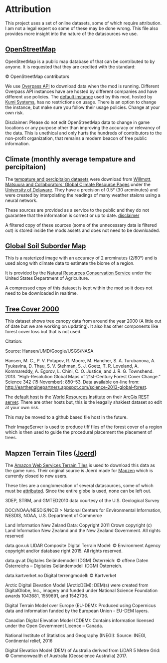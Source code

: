 # Attribution

This project uses a set of online datasets, some of which require attribution. I am not a legal expert so some of these may be done wrong. This file also provides more insight into the nature of the datasources we use.

## [OpenStreetMap](https://www.openstreetmap.org/)

OpenSteetMap is a public map database of that can be contributed to by anyone.
It is requested that they are credited with the standard:

© OpenStreetMap contributors

We use [Overpass API](https://wiki.openstreetmap.org/wiki/Overpass_API) to download data when the mod is running. Different Overpass API instances have are hosted by different companies and have different use policies. The [default instance](https://overpass.kumi.systems/) used by this mod, hosted by [Kumi Systems](https://kumi.systems/), has no restrictions on usage. There is an option to change the instance, but make sure you follow their usage policies. Change at your own risk.

Disclaimer: Please do not edit OpenStreetMap data to change in game locations or any purpose other than improving the accuracy or relevancy of the data. This is unethical and only hurts the hundreds of contributors to the non-profit organization, that remains a modern beacon of free public information.

## Climate (monthly average tempature and percipitaion)

The [tempature and percipitaion datasets](http://climate.geog.udel.edu/~climate/html_pages/README.lw.html) were download from [Willmott, Matsuura and Collaborators' Global Climate Resource Pages](http://climate.geog.udel.edu/~climate/) under the [University of Delaware](https://www.udel.edu/). They have a precision of 0.5° (30 arcminutes) and were created by interpolating the readings of many weather staions using a neural network.

These sources are provided as a service to the public and they do not guarantee that the information is correct or up to date. [disclaimer](http://climate.geog.udel.edu/~climate/html_pages/disclaimer.html)

A filtered copy of these sources (some of the unnecessary data is filtered out) is stored inside the mods assets and does not need to be downloaded.

## [Global Soil Suborder Map](https://www.nrcs.usda.gov/wps/portal/nrcs/detail/soils/use/?cid=nrcs142p2_054013)

This is a rasterized image with an accuracy of 2 arcminutes (2/60°) and is used along with climate data to estimate the biome of a region.

It is provided by the [Natural Resources Conservation Service](https://www.nrcs.usda.gov/) under the United States Department of Agriculture.

A compressed copy of this dataset is kept within the mod so it does not need to be downloaded in realtime.

## [Tree Cover 2000](https://data.globalforestwatch.org/datasets/tree-cover-2000)

This dataset shows tree canopy data from around the year 2000 (A little out of date but we are working on updating). It also has other components like forest cover loss but that is not used.

Citation:

Source: Hansen/UMD/Google/USGS/NASA

Hansen, M. C., P. V. Potapov, R. Moore, M. Hancher, S. A. Turubanova, A. Tyukavina, D. Thau, S. V. Stehman, S. J. Goetz, T. R. Loveland, A. Kommareddy, A. Egorov, L. Chini, C. O. Justice, and J. R. G. Townshend. 2013. “High-Resolution Global Maps of 21st-Century Forest Cover Change.” Science 342 (15 November): 850–53. Data available on-line from: http://earthenginepartners.appspot.com/science-2013-global-forest.

The [default host](https://gis-treecover.wri.org/arcgis/rest/services) is the [World Resources Institute](https://www.wri.org/) on their [ArcGis REST](https://developers.arcgis.com/rest/) [server](https://gis-treecover.wri.org/arcgis/rest/services). There are other hosts but, this is the leagally shakiest dataset so edit at your own risk.

This may be moved to a github based file host in the future.

Their ImageServer is used to produce tiff files of the forest cover of a region which is then used to guide the procedural placement the placement of trees.

## Mapzen Terrain Tiles ([Joerd](https://github.com/tilezen/joerd/))

The [Amazon Web Services Terrain Tiles](https://registry.opendata.aws/terrain-tiles/) is used to download this data as the game runs. Their original source is Joerd made for [Mapzen](https://www.mapzen.com/terms/) which is currently closed to new users.

These tiles are a conglomeration of several datasources, some of which must be [attributed](https://github.com/tilezen/joerd/blob/master/docs/attribution.md#the-fine-print). Since the entire globe is used, none can be left out.

3DEP, STRM, and GMTED2010 data courtesy of the U.S. Geological Survey

DOC/NOAA/NESDIS/NCEI > National Centers for Environmental Information, NESDIS, NOAA, U.S. Department of Commerce

Land Information New Zeland Data: Copyright 2011 Crown copyright (c) Land Information New Zealand and the New Zealand Government. All rights reserved

data.gov.uk LIDAR Composite Digital Terrain Model: © Environment Agency copyright and/or database right 2015. All rights reserved.

data.gv.at Digitales Geländemodell (DGM) Österreich: © offene Daten Österreichs – Digitales Geländemodell (DGM) Österreich.

data.kartverket.no Digital terrengmodell: © Kartverket

Arctic Digital Elevation Model (ArcticDEM): DEM(s) were created from DigitalGlobe, Inc., imagery and funded under National Science Foundation awards 1043681, 1559691, and 1542736.

Digital Terrain Model over Europe (EU-DEM): Produced using Copernicus data and information funded by the European Union - EU-DEM layers.

Canadian Digital Elevation Model (CDEM): Contains information licensed under the Open Government Licence – Canada.

National Institute of Statistics and Geography (INEGI): Source: INEGI, Continental relief, 2016

Digital Elevation Model (DEM) of Australia derived from LiDAR 5 Metre Grid: © Commonwealth of Australia (Geoscience Australia) 2017.
